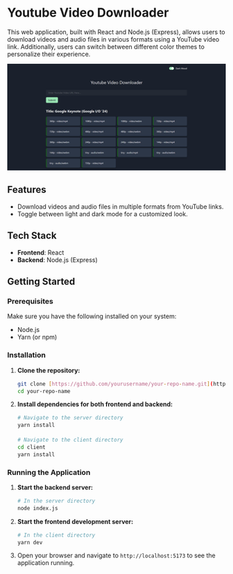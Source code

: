 # Youtube Video Downloader

This web application, built with React and Node.js (Express), allows users to download videos and audio files in various formats using a YouTube video link. Additionally, users can switch between different color themes to personalize their experience.

![Project Screenshot](images/screenshot.png)

## Features

- Download videos and audio files in multiple formats from YouTube links.
- Toggle between light and dark mode for a customized look.

## Tech Stack

- **Frontend**: React
- **Backend**: Node.js (Express)

## Getting Started

### Prerequisites

Make sure you have the following installed on your system:

- Node.js
- Yarn (or npm)

### Installation

1. **Clone the repository:**

    ```sh
    git clone [https://github.com/yourusername/your-repo-name.git](https://github.com/Rafiul-Islam/Youtube-Video-Downloader.git)
    cd your-repo-name
    ```

2. **Install dependencies for both frontend and backend:**

    ```sh
    # Navigate to the server directory
    yarn install

    # Navigate to the client directory
    cd client
    yarn install
    ```

### Running the Application

1. **Start the backend server:**

    ```sh
    # In the server directory
    node index.js
    ```

2. **Start the frontend development server:**

    ```sh
    # In the client directory
    yarn dev
    ```

3. Open your browser and navigate to `http://localhost:5173` to see the application running.

